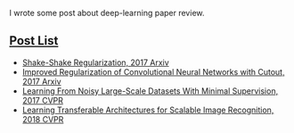 I wrote some post about deep-learning paper review. 

## [Post List](https://hoya012.github.io/)
- [Shake-Shake Regularization, 2017 Arxiv](https://hoya012.github.io/blog/Shake-Shake-Regularization-Review/)
- [Improved Regularization of Convolutional Neural Networks with Cutout, 2017 Arxiv](https://hoya012.github.io/blog/Improved-Regularization-of-Convolutional-Neural-Networks-with-Cutout-Review/)
- [Learning From Noisy Large-Scale Datasets With Minimal Supervision, 2017 CVPR](https://hoya012.github.io/blog/Learning-From-Noisy-Large-Scale-Datasets-With-minimal-Supervision-Review/)
- [Learning Transferable Architectures for Scalable Image Recognition, 2018 CVPR](https://hoya012.github.io/blog/Learning-Transferable-Architectures-for-Scalable-Image-Recognition-Review/)
